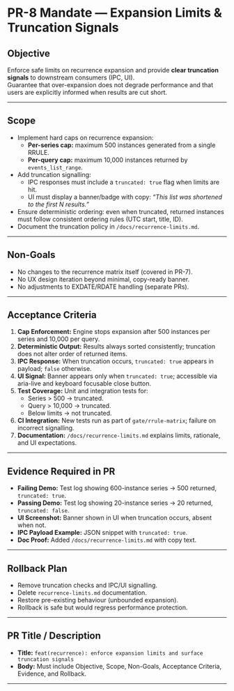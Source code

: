 # PR-8 Mandate — Expansion Limits & Truncation Signals

## Objective
Enforce safe limits on recurrence expansion and provide **clear truncation signals** to downstream consumers (IPC, UI).  
Guarantee that over-expansion does not degrade performance and that users are explicitly informed when results are cut short.

---

## Scope
- Implement hard caps on recurrence expansion:
  - **Per-series cap:** maximum 500 instances generated from a single RRULE.
  - **Per-query cap:** maximum 10,000 instances returned by `events_list_range`.
- Add truncation signalling:
  - IPC responses must include a `truncated: true` flag when limits are hit.
  - UI must display a banner/badge with copy: *“This list was shortened to the first N results.”*
- Ensure deterministic ordering: even when truncated, returned instances must follow consistent ordering rules (UTC start, title, ID).
- Document the truncation policy in `/docs/recurrence-limits.md`.

---

## Non-Goals
- No changes to the recurrence matrix itself (covered in PR-7).  
- No UX design iteration beyond minimal, copy-ready banner.  
- No adjustments to EXDATE/RDATE handling (separate PRs).  

---

## Acceptance Criteria
1. **Cap Enforcement:** Engine stops expansion after 500 instances per series and 10,000 per query.  
2. **Deterministic Output:** Results always sorted consistently; truncation does not alter order of returned items.  
3. **IPC Response:** When truncation occurs, `truncated: true` appears in payload; `false` otherwise.  
4. **UI Signal:** Banner appears only when `truncated: true`; accessible via aria-live and keyboard focusable close button.  
5. **Test Coverage:** Unit and integration tests for:
   - Series > 500 → truncated.
   - Query > 10,000 → truncated.
   - Below limits → not truncated.  
6. **CI Integration:** New tests run as part of `gate/rrule-matrix`; failure on incorrect signalling.  
7. **Documentation:** `/docs/recurrence-limits.md` explains limits, rationale, and UI expectations.

---

## Evidence Required in PR
- **Failing Demo:** Test log showing 600-instance series → 500 returned, `truncated: true`.  
- **Passing Demo:** Test log showing 20-instance series → 20 returned, `truncated: false`.  
- **UI Screenshot:** Banner shown in UI when truncation occurs, absent when not.  
- **IPC Payload Example:** JSON snippet with `truncated: true`.  
- **Doc Proof:** Added `/docs/recurrence-limits.md` with copy text.

---

## Rollback Plan
- Remove truncation checks and IPC/UI signalling.  
- Delete `recurrence-limits.md` documentation.  
- Restore pre-existing behaviour (unbounded expansion).  
- Rollback is safe but would regress performance protection.

---

## PR Title / Description
- **Title:** `feat(recurrence): enforce expansion limits and surface truncation signals`  
- **Body:** Must include Objective, Scope, Non-Goals, Acceptance Criteria, Evidence, and Rollback.

---
```
